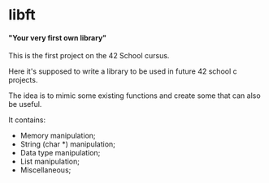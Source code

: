 # libft

#### "Your very first own library"

This is the first project on the 42 School cursus.

Here it's supposed to write a library to be used in future 42 school c projects.

The idea is to mimic some existing functions and create some that can also be useful.

It contains:
  - Memory manipulation;
  - String (char *) manipulation;
  - Data type manipulation;
  - List manipulation;
  - Miscellaneous;
